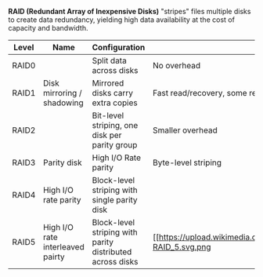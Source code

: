 **RAID (Redundant Array of Inexpensive Disks)** "stripes" files multiple disks to create data redundancy, yielding high data availability at the cost of capacity and bandwidth.

|Level|Name|Configuration|Pro|Con|Picture|
|-----|----|---------|---|----|-----------|
|RAID0||Split data across disks|No overhead|No redundancy|
|RAID1|Disk mirroring / shadowing |Mirrored disks carry extra copies|Fast read/recovery, some redundancy|High overhead|[[https://upload.wikimedia.org/wikipedia/commons/thumb/b/b7/RAID_1.svg/640px-RAID_1.svg.png|height=250px,align=center]]|
|RAID2||Bit-level striping, one disk per parity group|Smaller overhead|Redundant check disks?|
|RAID3|Parity disk|High I/O Rate parity|Byte-level striping|
|RAID4|High I/O rate parity|Block-level striping with single parity disk|
|RAID5|High I/O rate interleaved pairty|Block-level striping with parity distributed across disks|[[https://upload.wikimedia.org/wikipedia/commons/thumb/6/64/RAID_5.svg/800px-RAID_5.svg.png|height=250px,align=center]]|